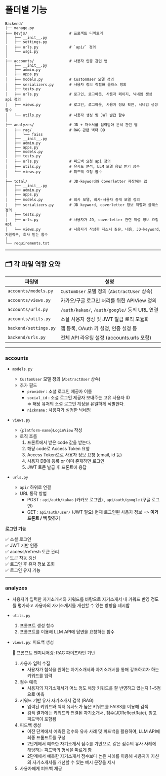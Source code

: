 # 폴더별 기능

```
Backend/
├── manage.py
├── Devjs/                   # 프로젝트 디렉토리
│   ├── __init__.py
│   ├── settings.py        
│   ├── urls.py              # `api/` 정의
│   └── wsgi.py
│
├── accounts/                # 사용자 인증 관련 앱
│   ├── __init__.py
│   ├── admin.py
│   ├── apps.py
│   ├── models.py            # CustomUser 모델 정의
│   ├── serializers.py       # 사용자 정보 직렬화 클래스 정의
│   ├── tests.py
│   ├── urls.py              # 로그인, 로그아웃, 사용자 페이지, 닉네임 생성 api 정의
│   ├── views.py             # 로그인, 로그아웃, 사용자 정보 확인, 닉네임 생성 함수
│   └── utils.py             # 사용자 생성 및 JWT 발급 함수
│
├── analyzes/                # JD + 자소서를 입력받아 분석 관련 앱
│   ├── rag/                 # RAG 관련 벡터 DB
│   │   └── faiss
│   ├── __init__.py
│   ├── admin.py
│   ├── apps.py           
│   ├── models.py
│   ├── tests.py
│   ├── urls.py              # 피드백 요청 api 정의
│   ├── utils.py             # 유사도 분석, LLM 모델 응답 받기 함수
│   └── views.py             # 피드백 요청 함수
│
├── total/                   # JD-keyword와 Coverletter 저장하는 앱
│   ├── __init__.py
│   ├── admin.py
│   ├── apps.py
│   ├── models.py            # 회사 모델, 회사-사용자 중개 모델 정의
│   ├── serializers.py       # JD keyword, coverletter 정보 직렬화 클래스 정의
│   ├── tests.py
│   ├── urls.py              # 사용자가 JD, coverletter 관련 작성 정보 요청 api
│   └── views.py             # 사용자가 작성한 자소서 질문, 내용, JD-keyword, 지원직무, 회사 받는 함수
│
└── requirements.txt
```

---

## 🗂️ 각 파일 역할 요약

| 파일명 | 설명 |
|--------|------|
| `accounts/models.py` | `CustomUser` 모델 정의 (`AbstractUser` 상속) |
| `accounts/views.py` | 카카오/구글 로그인 처리를 위한 APIView 정의 |
| `accounts/urls.py` | `/auth/kakao/`, `/auth/google/` 등의 URL 연결 |
| `accounts/utils.py` | 소셜 사용자 생성 및 JWT 발급 로직 모듈화 |
| `backend/settings.py` | 앱 등록, OAuth 키 설정, 인증 설정 등 |
| `backend/urls.py` | 전체 API 라우팅 설정 (accounts.urls 포함) |

---

### accounts

- `models.py`
    - `CustomUser` 모델 정의 (`AbstractUser` 상속)
    - 추가 필드
        - `provider` : 소셜 로그인 제공자 이름
        - `social_id` : 소셜 로그인 제공자 보내주는 고유 사용자 ID  
        => 해당 유저의 소셜 로그인 계정을 유일하게 식별한다.
        - `nickname` : 사용자가 설정한 닉네임

- `views.py`
    - `{platform-name}LoginView` 작성
    - 로직 흐름
        1. 프론트에서 받은 code 값을 받는다.
        2. 해당 code로 Access Token 요청
        3. Access Token으로 사용자 정보 요청 (email, id 등)
        4. 사용자 DB에 등록 or 이미 존재하면 로그인
        5. JWT 토큰 발급 후 프론트에 응답


- `urls.py`
    - `api/` 하위로 연결
    - URL 동작 방법
        - POST : `api/auth/kakao` (카카오 로그인) , `api/auth/google` (구글 로그인)
        - GET : `api/auth/user/` (JWT 필요) 현재 로그인된 사용자 정보 => **이거 프론트 / 백 맞추기**


**로그인 기능** 

✅ 소셜 로그인  
✅ JWT 기반 인증  
✅ access/refresh 토큰 관리  
✅ 토큰 자동 갱신  
✅ 로그인 후 유저 정보 조회  
✅ 로그인 유지 기능  


---

### analyzes

- 사용자가 입력한 자기소개서와 키워드를 바탕으로 자기소개서 내 키워드 반영 정도를 평가하고 사용자의 자기소개서를 개선할 수 있는 방향을 제시함

- `utils.py`
  1. 프롬프트 생성 함수
  2. 프롬프트를 이용해 LLM API에 답변을 요청하는 함수
     
- `views.py`: 피드백 생성
  
  📌 프롬프트 엔지니어링: RAG 파이프라인 기반
  1. 사용자 입력 수집
     - 사용자가 첨삭을 원하는 자기소개서와 자기소개서를 통해 강조하고자 하는 키워드를 입력
  2. 점수 예측
     - 사용자의 자기소개서가 어느 정도 해당 키워드를 잘 반영하고 있는지 1~5점으로 예측
  3. 키워드 기반 유사 자기소개서 검색 (RAG)
     - 입력된 키워드와 벡터 유사도가 높은 키워드를 FAISS를 이용해 검색
     - 검색 결과에는 키워드와 연결된 자기소개서, 점수(JDReflectRate), 참고 피드백이 포함됨
  4. 피드백 생성
     - 이전 단계에서 예측된 점수와 유사 사례 및 피드백을 활용하여, LLM API에 최종 프롬프트를 구성
     - 2단계에서 예측한 자기소개서 점수를 기반으로, 같은 점수의 유사 사례에 해당하는 피드백의 형식을 따르게 함
     - 2단계에서 예측한 자기소개서 점수보다 높은 사례를 이용해 사용자가 자신의 자기소개서를 개선할 수 있는 예시 문장을 제시
  5. 사용자에게 피드백 제공

